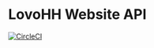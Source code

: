 # LovoHH Website API

[![CircleCI](https://circleci.com/gh/lovo-h/lovohhwebapi/tree/master.svg?style=shield&circle-token=:circle-token)](https://circleci.com/gh/lovo-h/lovohhwebapi/tree/master)
